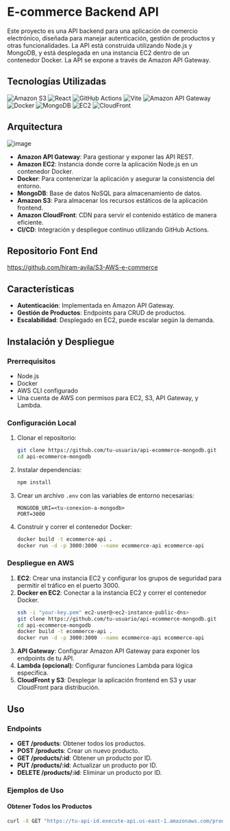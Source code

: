 # E-commerce Backend API

Este proyecto es una API backend para una aplicación de comercio electrónico, diseñada para manejar autenticación, gestión de productos y otras funcionalidades. 
La API está construida utilizando Node.js y MongoDB, y está desplegada en una instancia EC2 dentro de un contenedor Docker. La API se expone a través de Amazon API Gateway.

## Tecnologías Utilizadas

![Amazon S3](https://img.shields.io/badge/Amazon_S3-569A31?style=for-the-badge&logo=amazon-s3&logoColor=white)
![React](https://img.shields.io/badge/React-20232A?style=for-the-badge&logo=react&logoColor=61DAFB)
![GitHub Actions](https://img.shields.io/badge/GitHub_Actions-2088FF?style=for-the-badge&logo=github-actions&logoColor=white)
![Vite](https://img.shields.io/badge/Vite-646CFF?style=for-the-badge&logo=vite&logoColor=white)
![Amazon API Gateway](https://img.shields.io/badge/Amazon_API_Gateway-FF4F8B?style=for-the-badge&logo=amazon-api-gateway&logoColor=white)
![Docker](https://img.shields.io/badge/Docker-2496ED?style=for-the-badge&logo=docker&logoColor=white)
![MongoDB](https://img.shields.io/badge/MongoDB-47A248?style=for-the-badge&logo=mongodb&logoColor=white)
![EC2](https://img.shields.io/badge/Amazon_EC2-FF9900?style=for-the-badge&logo=amazon-ec2&logoColor=white)
![CloudFront](https://img.shields.io/badge/Amazon_CloudFront-DB7093?style=for-the-badge&logo=amazon-cloudfront&logoColor=white)
## Arquitectura

![image](https://github.com/user-attachments/assets/c71030a3-0201-40b2-8af1-9c91f695b461)


- **Amazon API Gateway**: Para gestionar y exponer las API REST.
- **Amazon EC2**: Instancia donde corre la aplicación Node.js en un contenedor Docker.
- **Docker**: Para contenerizar la aplicación y asegurar la consistencia del entorno.
- **MongoDB**: Base de datos NoSQL para almacenamiento de datos.
- **Amazon S3**: Para almacenar los recursos estáticos de la aplicación frontend.
- **Amazon CloudFront**: CDN para servir el contenido estático de manera eficiente.
- **CI/CD**: Integración y despliegue continuo utilizando GitHub Actions.

## Repositorio Font End
https://github.com/hiram-avila/S3-AWS-e-commerce
    
## Características

- **Autenticación**: Implementada en Amazon API Gateway.
- **Gestión de Productos**: Endpoints para CRUD de productos.
- **Escalabilidad**: Desplegado en EC2, puede escalar según la demanda.

## Instalación y Despliegue

### Prerrequisitos

- Node.js
- Docker
- AWS CLI configurado
- Una cuenta de AWS con permisos para EC2, S3, API Gateway, y Lambda.

### Configuración Local

1. Clonar el repositorio:
    ```bash
    git clone https://github.com/tu-usuario/api-ecommerce-mongodb.git
    cd api-ecommerce-mongodb
    ```

2. Instalar dependencias:
    ```bash
    npm install
    ```

3. Crear un archivo `.env` con las variables de entorno necesarias:
    ```plaintext
    MONGODB_URI=<tu-conexion-a-mongodb>
    PORT=3000
    ```

4. Construir y correr el contenedor Docker:
    ```bash
    docker build -t ecommerce-api .
    docker run -d -p 3000:3000 --name ecommerce-api ecommerce-api
    ```

### Despliegue en AWS

1. **EC2**: Crear una instancia EC2 y configurar los grupos de seguridad para permitir el tráfico en el puerto 3000.
2. **Docker en EC2**: Conectar a la instancia EC2 y correr el contenedor Docker.
    ```bash
    ssh -i "your-key.pem" ec2-user@<ec2-instance-public-dns>
    git clone https://github.com/tu-usuario/api-ecommerce-mongodb.git
    cd api-ecommerce-mongodb
    docker build -t ecommerce-api .
    docker run -d -p 3000:3000 --name ecommerce-api ecommerce-api
    ```
3. **API Gateway**: Configurar Amazon API Gateway para exponer los endpoints de tu API.
4. **Lambda (opcional)**: Configurar funciones Lambda para lógica específica.
5. **CloudFront y S3**: Desplegar la aplicación frontend en S3 y usar CloudFront para distribución.

## Uso

### Endpoints

- **GET /products**: Obtener todos los productos.
- **POST /products**: Crear un nuevo producto.
- **GET /products/:id**: Obtener un producto por ID.
- **PUT /products/:id**: Actualizar un producto por ID.
- **DELETE /products/:id**: Eliminar un producto por ID.

### Ejemplos de Uso

#### Obtener Todos los Productos

```bash
curl -X GET "https://tu-api-id.execute-api.us-east-1.amazonaws.com/prod/products"
